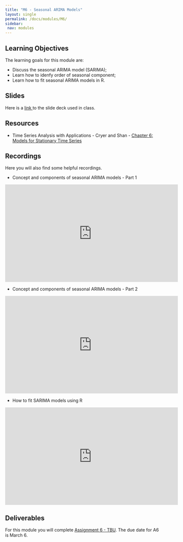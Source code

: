 ```yaml
---
title: "M6 - Seasonal ARIMA Models"
layout: single
permalink: /docs/modules/M6/
sidebar:
 nav: modules
---
```


## Learning Objectives

The learning goals for this module are:

* Discuss the seasonal ARIMA model (SARIMA); <br>
* Learn how to idenfy order of seasonal component; <br>
* Learn how to fit seasonal ARIMA models in R. <br>

## Slides

Here is a <a href="/docs/modules/PPTS/TSA_M6_SeasonalModels.pdf" > link </a> to the slide deck used in class.


## Resources

*  Time Series Analysis with Applications - Cryer and Shan - <a href="/docs/modules/readings/M6_TSA-cryer-ch6.pdf" > Chapter 6: Models for Stationary Time Series </a> <br>


## Recordings

Here you will also find some helpful recordings.

* Concept and components of seasonal ARIMA models - Part 1 <br> 

<iframe width="560" height="315" src="https://www.youtube.com/embed/CX0_NgLDUmk" title="YouTube video player" frameborder="0" allow="accelerometer; autoplay; clipboard-write; encrypted-media; gyroscope; picture-in-picture; web-share" allowfullscreen></iframe>

* Concept and components of seasonal ARIMA models - Part 2 <br>

<iframe width="560" height="315" src="https://www.youtube.com/embed/QqfWMq_fqmw" title="YouTube video player" frameborder="0" allow="accelerometer; autoplay; clipboard-write; encrypted-media; gyroscope; picture-in-picture; web-share" allowfullscreen></iframe>

* How to fit SARIMA models using R <br>

<iframe width="560" height="315" src="https://www.youtube.com/embed/cy939o3Ic4o" title="YouTube video player" frameborder="0" allow="accelerometer; autoplay; clipboard-write; encrypted-media; gyroscope; picture-in-picture; web-share" allowfullscreen></iframe>

## Deliverables

For this module you will complete [Assignment 6 - TBU](). The due date for A6 is March 6.

